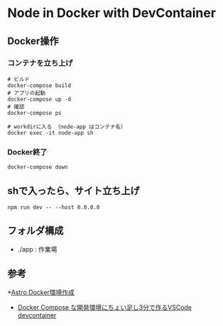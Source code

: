 # Node in Docker with DevContainer

## Docker操作
### コンテナを立ち上げ
```
# ビルド
docker-compose build
# アプリの起動
docker-compose up -d
# 確認
docker-compose ps

# workdirに入る （node-app はコンテナ名）
docker exec -it node-app sh
```

### Docker終了
```
docker-compose down
```

## shで入ったら、サイト立ち上げ
```
npm run dev -- --host 0.0.0.0
```

## フォルダ構成
* ./app : 作業場

## 参考
*[Astro Docker環境作成](https://qiita.com/mayomayo/items/6e640a067b2cd6592bcf)
* [Docker Compose な開発環境にちょい足し3分で作るVSCode devcontainer](https://zenn.dev/saboyutaka/articles/9cffc8d14c6684)
